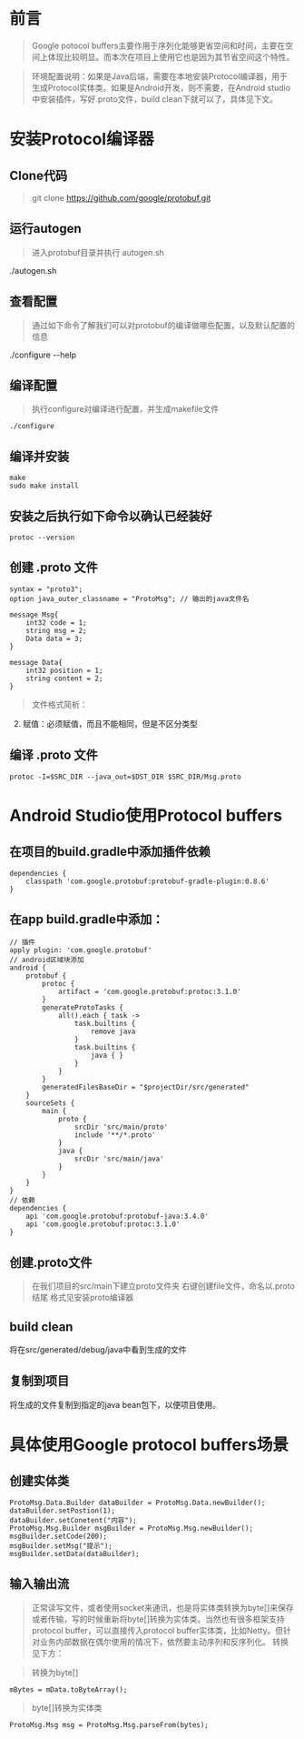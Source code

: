 # 前言
> Google potocol buffers主要作用于序列化能够更省空间和时间，主要在空间上体现比较明显。而本次在项目上使用它也是因为其节省空间这个特性。

> 环境配置说明：如果是Java后端，需要在本地安装Protocol编译器，用于生成Protocol实体类。如果是Android开发，则不需要，在Android studio中安装插件，写好.proto文件，build clean下就可以了，具体见下文。

# 安装Protocol编译器
## Clone代码
> git clone https://github.com/google/protobuf.git

## 运行autogen
> 进入protobuf目录并执行 autogen.sh

./autogen.sh 

## 查看配置
> 通过如下命令了解我们可以对protobuf的编译做哪些配置，以及默认配置的信息

./configure --help

## 编译配置
> 执行configure对编译进行配置，并生成makefile文件

    ./configure 

## 编译并安装

    make
    sudo make install

## 安装之后执行如下命令以确认已经装好
    protoc --version

##  创建 .proto 文件

    syntax = "proto3";
    option java_outer_classname = "ProtoMsg"; // 输出的java文件名

    message Msg{
        int32 code = 1;
        string msg = 2;
        Data data = 3;
    }

    message Data{
        int32 position = 1;
        string content = 2;
    }

> 文件格式简析：
2. 赋值：必须赋值，而且不能相同，但是不区分类型

## 编译 .proto 文件

    protoc -I=$SRC_DIR --java_out=$DST_DIR $SRC_DIR/Msg.proto

# Android Studio使用Protocol buffers
## 在项目的build.gradle中添加插件依赖

    dependencies {
        classpath 'com.google.protobuf:protobuf-gradle-plugin:0.8.6'
    }

## 在app build.gradle中添加：

    // 插件
    apply plugin: 'com.google.protobuf'
    // android区域块添加
    android {
        protobuf {
            protoc {
                artifact = 'com.google.protobuf:protoc:3.1.0'
            }
            generateProtoTasks {
                all().each { task ->
                    task.builtins {
                        remove java
                    }
                    task.builtins {
                        java { }
                    }
                }
            }
            generatedFilesBaseDir = "$projectDir/src/generated"
        }
        sourceSets {
            main {
                proto {
                    srcDir 'src/main/proto'
                    include '**/*.proto'
                }
                java {
                    srcDir 'src/main/java'
                }
            }
        }
    }
    // 依赖
    dependencies {
        api 'com.google.protobuf:protobuf-java:3.4.0'
        api 'com.google.protobuf:protoc:3.1.0'
    }

## 创建.proto文件
> 在我们项目的src/main下建立proto文件夹
右键创建file文件，命名以.proto结尾
格式见安装proto编译器

## build clean 
将在src/generated/debug/java中看到生成的文件

## 复制到项目
将生成的文件复制到指定的java bean包下，以便项目使用。

# 具体使用Google protocol buffers场景
## 创建实体类
    ProtoMsg.Data.Builder dataBuilder = ProtoMsg.Data.newBuilder();
    dataBuilder.setPostion(1);
    dataBuilder.setConetent("内容");
    ProtoMsg.Msg.Builder msgBuilder = ProtoMsg.Msg.newBuilder();
    msgBuilder.setCode(200);
    msgBuilder.setMsg("提示");
    msgBuilder.setData(dataBuilder);

## 输入输出流
> 正常读写文件，或者使用socket来通讯，也是将实体类转换为byte[]来保存或者传输，写的时候重新将byte[]转换为实体类。当然也有很多框架支持protocol buffer，可以直接传入protocol buffer实体类，比如Netty。但针对业务内部数据在偶尔使用的情况下，依然要主动序列和反序列化。
转换见下方：

> 转换为byte[]

    mBytes = mData.toByteArray();

> byte[]转换为实体类

    ProtoMsg.Msg msg = ProtoMsg.Msg.parseFrom(bytes);









